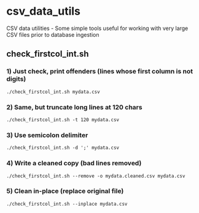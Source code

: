 # csv_data_utils
CSV data utilities - Some simple tools useful for working with very large CSV files prior to database ingestion

## check_firstcol_int.sh

### 1) Just check, print offenders (lines whose first column is not digits)
`./check_firstcol_int.sh mydata.csv`

### 2) Same, but truncate long lines at 120 chars
`./check_firstcol_int.sh -t 120 mydata.csv`

### 3) Use semicolon delimiter
`./check_firstcol_int.sh -d ';' mydata.csv`

### 4) Write a cleaned copy (bad lines removed)
`./check_firstcol_int.sh --remove -o mydata.cleaned.csv mydata.csv`

### 5) Clean in-place (replace original file)
`./check_firstcol_int.sh --inplace mydata.csv`


